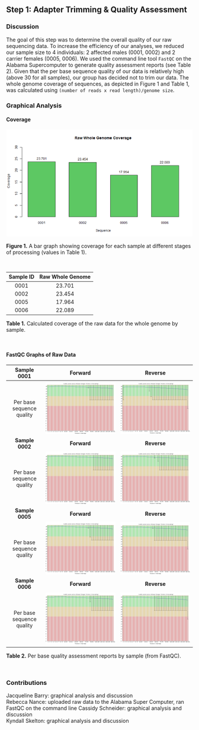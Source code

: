 ## Step 1: Adapter Trimming & Quality Assessment 

### Discussion

The goal of this step was to determine the overall quality of our raw sequencing data. To increase the efficiency of our analyses, we reduced our sample size to 4 individuals: 2 affected males (0001, 0002) and 2 carrier females (0005, 0006). We used the command line tool `FastQC` on the Alabama Supercomputer to generate quality assessment reports (see Table 2). Given that the per base sequence quality of our data is relatively high (above 30 for all samples), our group has decided not to trim our data. The whole genome coverage of sequences, as depicted in Figure 1 and Table 1, was calculated using `(number of reads x read length)/genome size`.


### Graphical Analysis

#### Coverage

<img src="analysis/0_figures/1_coverage.png"  alt="Raw Data Whole Genome Coverage Bar Graph">  

__Figure 1.__ A bar graph showing coverage for each sample at different stages of processing (values in Table 1).  

<br>

| Sample ID | Raw Whole Genome |
|:---------:|:----------------:|
|   0001    |      23.701      |
|   0002    |      23.454      |
|   0005    |      17.964      |
|   0006    |      22.089      |

__Table 1.__ Calculated coverage of the raw data for the whole genome by sample.  

<br>

#### FastQC Graphs of Raw Data

| __Sample 0001__ |  __Forward__ | __Reverse__ |
| :------: | :------: | :------: |
|Per base sequence quality|<img src="analysis/1_fastqc_reports/0001_1_fastqc/Images/per_base_quality.png"  alt="Per Base Quality of Foward Reads from Sample 0001">|<img src="analysis/1_fastqc_reports/0001_2_fastqc/Images/per_base_quality.png"  alt="Per Base Quality of Reverse Reads from Sample 0001">|
| __Sample 0002__ |  __Forward__ | __Reverse__ |
|Per base sequence quality |<img src="analysis/1_fastqc_reports/0002_1_fastqc/Images/per_base_quality.png"  alt="Per Base Quality of Foward Reads from Sample 0002">|<img src="analysis/1_fastqc_reports/0002_2_fastqc/Images/per_base_quality.png"  alt="Per Base Quality of Reverse Reads from Sample 0002">| 
| __Sample 0005__ |  __Forward__ | __Reverse__ |
|Per base sequence quality|<img src="analysis/1_fastqc_reports/0005_1_fastqc/Images/per_base_quality.png"  alt="Per Base Quality of Foward Reads from Sample 0005">|<img src="analysis/1_fastqc_reports/0005_2_fastqc/Images/per_base_quality.png"  alt="Per Base Quality of Reverse Reads from Sample 0005">|
| __Sample 0006__ |  __Forward__ | __Reverse__ |
|Per base sequence quality|<img src="analysis/1_fastqc_reports/0006_1_fastqc/Images/per_base_quality.png"  alt="Per Base Quality of Foward Reads from Sample 0006">|<img src="analysis/1_fastqc_reports/0006_2_fastqc/Images/per_base_quality.png"  alt="Per Base Quality of Reverse Reads from Sample 0006">|

__Table 2.__ Per base quality assessment reports by sample (from FastQC). 

<br>








### Contributions

Jacqueline Barry: graphical analysis and discussion  
Rebecca Nance: uploaded raw data to the Alabama Super Computer, ran FastQC on the command line 
Cassidy Schneider: graphical analysis and discussion  
Kyndall Skelton: graphical analysis and discussion  
